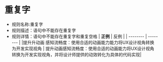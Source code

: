 # 重复字
- 规则名称:重复字
- 规则描述：语句中不能存在重复字
- 规则详情：语句中不能存在重复字和重复空格
  | **正例** | 反例 |
  | -------- | -------- |
  |提升升动画 感知流畅度：使用合适的动画能力能力将UX设计视角转换为开发实现视角 | 提升动画感知流畅度：使用合适的动画能力将UX设计视角转换为开发实现视角，并将设计师提供的动效转化为具体的代码实现|